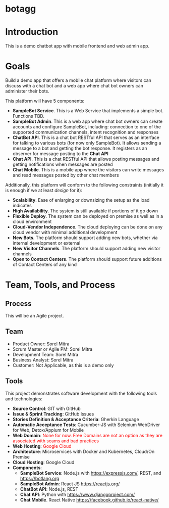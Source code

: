 # botagg

# Introduction

This is a demo chatbot app with mobile frontend and web admin app.


# Goals

Build a demo app that offers a mobile chat platform where visitors can discuss with a chat bot and a web app where chat bot owners can administer their bots.

This platform will have 5 components:

* **SampleBot Service**. This is a Web Service that implements a simple bot. Functions TBD.
* **SampleBot Admin**. This is a web app where chat bot owners can create accounts and configure SampleBot, including: connection to one of the supported communication channels, intent recognition and responses
* **ChatBot API**. This is a chat bot RESTful API that serves as an interface for talking to various bots (for now only SampleBot). It allows sending a message to a bot and getting the bot response. It registers as an observer for message posting to the **Chat API**
* **Chat API**. This is a chat RESTful API that allows posting messages and getting notifications when messages are posted
* **Chat Mobile**. This is a mobile app where the visitors can write messages and read messages posted by other chat members

Additionally, this platform will conform to the following constraints (initially it is enough if we at least *design* for it):

* **Scalability**. Ease of enlarging or downsizing the setup as the load indicates
* **High Availability**. The system is still available if portions of it go down
* **Flexible Deploy**. The system can be deployed on premise as well as in a cloud environment
* **Cloud-Vendor Independence**. The cloud deploying can be done on any cloud vendor with minimal additional development
* **New Bots**. The platform should support adding new bots, whether via internal development or external
* **New Visitor Channels**. The platform should support adding new visitor channels
* **Open to Contact Centers**. The platform should support future additions of Contact Centers of any kind

# Team, Tools, and Process

## Process

This will be an Agile project.

## Team

- Product Owner: Sorel Mitra
- Scrum Master or Agile PM: Sorel Mitra
- Development Team: Sorel Mitra
- Business Analyst: Sorel Mitra
- Customer: Not Applicable, as this is a demo only

## Tools

This project demonstrates software development with the following tools and technologies:

- **Source Control**: GIT with GitHub
- **Issue & Sprint Tracking**: GitHub Issues
- **Stories Definition & Acceptance Criteria**: Gherkin Language
- **Automatic Acceptance Tests**: Cucumber-JS with Selenium WebDriver for Web, Detox/Appium for Mobile
- **Web Domain**: <span style="color:red">None for now. Free Domains are not an option as they are associated with scams and bad practices</span>
- **Web Hosting**: <span style="color:red">Google Cloud</span>
- **Architecture**: Microservices with Docker and Kubernetes, Cloud/On Premise
- **Cloud Hosting**: Google Cloud
- **Components**:
	* **SampleBot Service**: Node.js with https://expressjs.com/, REST, and https://botlang.org
	* **SampleBot Admin**: React JS https://reactjs.org/
	* **ChatBot API**: Node.js, REST
	* **Chat API**: Python with https://www.djangoproject.com/
	* **Chat Mobile**. React Native https://facebook.github.io/react-native/
